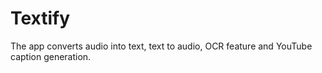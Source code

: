 # Textify
The app converts audio into text, text to audio, OCR feature and YouTube caption generation.
